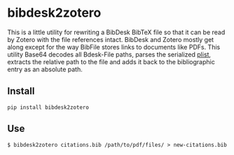 # bibdesk2zotero

This is a little utility for rewriting a BibDesk BibTeX file so that it can be
read by Zotero with the file references intact. BibDesk and Zotero mostly get
along except for the way BibFile stores links to documents like PDFs. This
utility Base64 decodes all Bdesk-File paths, parses the serialized [plist],
extracts the relative path to the file and adds it back to the bibliographic
entry as an absolute path.

[plist]: https://en.wikipedia.org/wiki/Property_list

## Install

    pip install bibdesk2zotero 

## Use

    $ bibdesk2zotero citations.bib /path/to/pdf/files/ > new-citations.bib
